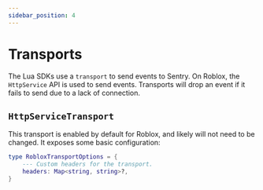 ```yaml
---
sidebar_position: 4
---
```


# Transports

The Lua SDKs use a `transport` to send events to Sentry. On Roblox, the `HttpService` API is used to send events.
Transports will drop an event if it fails to send due to a lack of connection.

## `HttpServiceTransport`

This transport is enabled by default for Roblox, and likely will not need to be changed. It exposes some basic
configuration:

```lua
type RobloxTransportOptions = {
    --- Custom headers for the transport.
    headers: Map<string, string>?,
}
```
